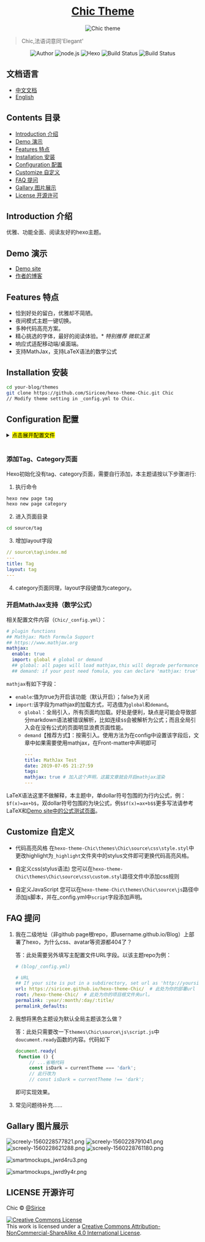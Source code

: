 <h1 align="center"><a href="https://github.com/Siricee/hexo-theme-Chic" target="_blank">Chic Theme</a></h1>

<p align="center">
<img src="https://i.loli.net/2019/06/12/5d006bd289aa325037.png" alt="Chic theme">
</p>

> Chic,法语词意同'Elegant'

<p align="center">
<img alt="Author" src="https://img.shields.io/badge/Author-Sirice-blue.svg"/>
<img alt="node.js" src="https://img.shields.io/badge/node.js-6.0%2B-43853d.svg?style=flat-square"/>
<img alt="Hexo" src="https://img.shields.io/badge/hexo-3.0+-0e83cd.svg?style=flat-square"/>
<img alt="Build Status" src="https://img.shields.io/badge/device-responsive-orange.svg"/>
<img alt="Build Status" src="https://img.shields.io/travis/viosey/hexo-theme-material.svg?style=flat-square"/>
</p>

## 文档语言

- [中文文档](README-CN.md)
- [English](README.md)

## Contents 目录
- [Introduction 介绍](#introduction-介绍)
- [Demo 演示](#demo-演示)
- [Features 特点](#features-特点)
- [Installation 安装](#installation-安装)
- [Configuration 配置](#configuration-配置)
- [Customize 自定义](#customize-自定义)
- [FAQ 提问](#faq-提问)
- [Gallary 图片展示](#gallary-图片展示)
- [License 开源许可](#license-开源许可)


## Introduction 介绍

优雅、功能全面、阅读友好的hexo主题。

## Demo 演示
- [Demo site](https://siricee.github.io/hexo-theme-Chic)
- [作者的博客](https://siricee.github.io/)

## Features 特点
- 恰到好处的留白，优雅却不简陋。
- 夜间模式主题一键切换。
- 多种代码高亮方案。
- 精心挑选的字体，最好的阅读体验。\* *特别推荐 微软正黑*
- 响应式适配移动端/桌面端。
- 支持MathJax，支持LaTeX语法的数学公式

## Installation 安装

```bash
cd your-blog/themes
git clone https://github.com/Siricee/hexo-theme-Chic.git Chic
// Modify theme setting in _config.yml to Chic.
```

## Configuration 配置
<details>
<summary><mark>点击展开配置文件</mark></summary>

```yaml
# Header
navname: Bentham's Blog

# navigatior items
nav:
  Posts: /archives
  Categories: /category
  Tags: /tag
  About: /about

# favicon
favicon: /favicon.ico

# Profile
nickname: Jeremy Bentham

### this variable is MarkDown form.
description: Lorem ipsum dolor sit amet, **consectetur adipiscing elit.** <br>Fusce eget urna vitae velit *eleifend interdum at ac* nisi.
avatar: /image/avatar.jpg

# main menu navigation
## links key words should not be changed.
## Complete url after key words.
## Unused key can be commented out.
links:
  Blog: /archives
#  Category:
#  Tags:
#  Link:
#  Resume:
#  Publish:
#  Trophy:
#  Gallary:
#  RSS:
#  AliPay:
  ZhiHu: https://www.zhihu.com/people/sirice
#  LinkedIn:
#  FaceBook:
#  Twitter:
#  Skype:
#  CodeSandBox:
#  CodePen:
#  Sketch:
#  Gitlab:
#  Dribble:
  Instagram:
  Reddit:
#  YouTube:
#  QQ:
#  Weibo:
#  WeChat:
  Github: https://github.com/Siricee

# how links show: you have 2 choice--text or icon.
links_text_enable: false
links_icon_enable: true

# Post page
## Post_meta
post_meta_enable: true

post_author_enable: true
post_date_enable: true
post_category_enable: true
## Post copyright
post_copyright_enable: true

post_copyright_author_enable: true
post_copyright_permalink_enable: true
post_copyright_license_enable: true
post_copyright_license_text: Copyright (c) 2019 <a href="http://creativecommons.org/licenses/by-nc/4.0/">CC-BY-NC-4.0</a> LICENSE
post_copyright_slogan_enable: true
post_copyright_slogan_text: Do you believe in <strong>DESTINY<strong>?
## toc
post_toc_enable: true

# Page
page_title_enable: true

# Date / Time format
## Hexo uses Moment.js to parse and display date
## You can customize the date format as defined in
## http://momentjs.com/docs/#/displaying/format/
date_format: MMMM D, YYYY
time_format: H:mm:ss

# stylesheets loaded in the <head>
stylesheets:
  - /css/style.css

# scripts loaded in the end of the body
scripts:
  - /js/script.js
  - /js/tocbot.min.js
    # tscanlin/tocbot: Build a table of contents from headings in an HTML document.
    # https://github.com/tscanlin/tocbot


# plugin functions
## Mathjax: Math Formula Support
## https://www.mathjax.org
mathjax:
  enable: true
  import: demand # global or demand
  ## global: all pages will load mathjax,this will degrade performance and some grammers may be parsed wrong.
  ## demand: Recommend option,if your post need fomula, you can declare 'mathjax: true' in Front-matter
```
</details>
<br>

### 添加Tag、Category页面
Hexo初始化没有tag、category页面，需要自行添加，本主题请按以下步骤进行:<br>

1. 执行命令
```bash
hexo new page tag
hexo new page category
```
2. 进入页面目录
```bash
cd source/tag
```
3. 增加layout字段
```yaml
// source\tag\index.md
---
title: Tag
layout: tag
---
```
4. category页面同理，layout字段键值为category。 <br>

### 开启MathJax支持（数学公式）

相关配置文件内容（`Chic/_config.yml`）：
```yaml
# plugin functions
## Mathjax: Math Formula Support
## https://www.mathjax.org
mathjax:
  enable: true
  import: global # global or demand
  ## global: all pages will load mathjax,this will degrade performance and some grammers may be parsed wrong.
  ## demand: if your post need fomula, you can declare 'mathjax: true' in Front-matter
```
`mathjax`有如下字段：
- `enable`:值为true为开启该功能（默认开启）；false为关闭
- `import`:该字段为mathjax的加载方式，可选值为`global`和`demand`。
  - `global`：全局引入，所有页面均加载。好处是便利，缺点是可能会导致部分markdown语法被错误解析，比如连续`$$`会被解析为公式；而且全局引入会在没有公式的页面明显浪费页面性能。
  - `demand`【推荐方式】：按需引入。使用方法为在config中设置该字段后，文章中如果需要使用mathjax，在Front-matter中声明即可
    ```yaml
    ---
    title: MathJax Test
    date: 2019-07-05 21:27:59
    tags:
    mathjax: true # 加入这个声明，这篇文章就会开启mathjax渲染
    ---
    ```
LaTeX语法这里不做解释，本主题中，单dollar符号包围的为行内公式，例：`$f(x)=ax+b$`，双dollar符号包围的为块公式，例`$$f(x)=ax+b$$`更多写法请参考LaTeX和[Demo site中的公式测试页面](https://siricee.github.io/hexo-theme-Chic/2019/07/05/MathJax_test/)。


## Customize 自定义
- 代码高亮风格 在`hexo-theme-Chic\themes\Chic\source\css\style.styl`中更改highlight为`_highlight`文件夹中的stylus文件即可更换代码高亮风格。

- 自定义css(stylus语法) 您可以在`hexo-theme-Chic\themes\Chic\source\css\custom.styl`路径文件中添加css规则

- 自定义JavaScript 您可以在`hexo-theme-Chic\themes\Chic\source\js`路径中添加js脚本，并在_config.yml中`script`字段添加声明。

## FAQ 提问
1. 我在二级地址（非github page根repo，即username.github.io/Blog）上部署了hexo，为什么css、avatar等资源都404了？

    答：此处需要另外填写主配置文件URL字段。以该主题repo为例：
    ```yaml
    # (blog/_config.yml)
    
    # URL
    ## If your site is put in a subdirectory, set url as 'http://yoursite.com/child' and root as '/child/'
    url: https://siricee.github.io/hexo-theme-Chic/  # 此处为你的部署url
    root: /hexo-theme-Chic/  # 此处为你的项目根文件夹url。
    permalink: :year/:month/:day/:title/
    permalink_defaults:
    ```

2. 我想将黑色主题设为默认全局主题该怎么做？
   
   答：此处只需要改一下`themes\Chic\source\js\script.js`中`doucument.ready`函数的内容。代码如下
   ```javascript
   document.ready(
    function () {
        // ...省略代码
        const isDark = currentTheme === 'dark';
        // 此行改为
        // const isDark = currentTheme !== 'dark';
   ```
   即可实现效果。

3. 常见问题待补充……  

## Gallary 图片展示
![screely-1560228577821.png](https://i.loli.net/2019/06/12/5d00a0850285252790.png)
![screely-1560228791041.png](https://i.loli.net/2019/06/12/5d00a0856063661133.png)
![screely-1560228621288.png](https://i.loli.net/2019/06/12/5d00a084e29cd40271.png)
![screely-1560228761180.png](https://i.loli.net/2019/06/12/5d00a0855d28072392.png)

![smartmockups_jwrd4ru3.png](https://i.loli.net/2019/06/12/5d00a085d115d16700.png)

![smartmockups_jwrd9y4r.png](https://i.loli.net/2019/06/12/5d00a085ec26284832.png)

## LICENSE 开源许可
Chic © [@Sirice](https://github.com/Siricee)

<a rel="license" href="http://creativecommons.org/licenses/by-nc-sa/4.0/"><img alt="Creative Commons License" style="border-width:0" src="https://i.creativecommons.org/l/by-nc-sa/4.0/88x31.png" /></a><br />This work is licensed under a <a rel="license" href="http://creativecommons.org/licenses/by-nc-sa/4.0/">Creative Commons Attribution-NonCommercial-ShareAlike 4.0 International License</a>.
